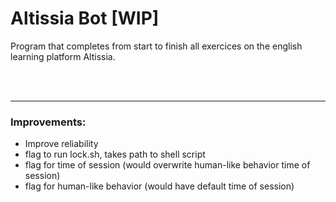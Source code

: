 # Altissia Bot [WIP]

Program that completes from start to finish all exercices on the english learning platform Altissia.

<br/>
<br/>

---

### Improvements:
 - Improve reliability
 - flag to run lock.sh, takes path to shell script
 - flag for time of session (would overwrite human-like behavior time of session)
 - flag for human-like behavior (would have default time of session)
